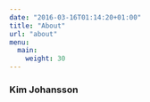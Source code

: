 ```yaml
---
date: "2016-03-16T01:14:20+01:00"
title: "About"
url: "about"
menu:
  main:
    weight: 30
---
```


### Kim Johansson

